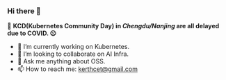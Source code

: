 ### Hi there 👋
<!-- ### Hi there 👋 ![](https://visitor-badge.glitch.me/badge?page_id=kerthcet.kerthcet) -->
<!-- **字体加粗** -->
<!-- <mark>高亮显示</mark> -->
<!-- <table><tr><td bgcolor="yellow">背景颜色</td></tr></table> -->
<!-- <font color="yellow" face="黑体" size=3>更多格式</font> -->

📌 **KCD(Kubernetes Community Day) in ***Chengdu/Nanjing*** are all delayed due to COVID. ☹︎**
<!-- 📌 **We are hiring ***CloudNative/OpenSource*** developers. Please drop me your resume if you‘re interested.** -->

- 🔭 I’m currently working on Kubernetes.
- 👯 I’m looking to collaborate on AI Infra.
- 💬 Ask me anything about OSS.
- 📫 How to reach me: kerthcet@gmail.com

<!-- <a href="http://kerthcet.com">
  <img align="left" src="https://github-readme-stats.vercel.app/api?username=kerthcet&show_icons=true&count_private=true&border_radius=5&theme=vue-dark"/>
</a> -->


<!--
**kerthcet/kerthcet** is a ✨ _special_ ✨ repository because its `README.md` (this file) appears on your GitHub profile.

Here are some ideas to get you started:

- 🔭 I’m currently working on ...
- 🌱 I’m currently learning ...
- 👯 I’m looking to collaborate on ...
- 🤔 I’m looking for help with ...
- 💬 Ask me about ...
- 📫 How to reach me: ...
- 😄 Pronouns: ...
- ⚡ Fun fact: ...
-->
